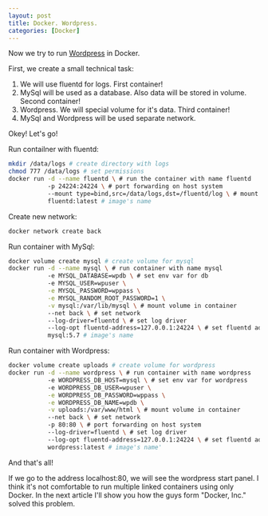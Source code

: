 ```yaml
---
layout: post
title: Docker. Wordpress.
categories: [Docker]
---
```

Now we try to run [Wordpress](https://en.wikipedia.org/wiki/WordPress) in Docker.

First, we create a small technical task:
1. We will use fluentd for logs. First container!
2. MySql will be used as a database. Also data will be stored in volume. Second container!
3. Wordpress. We will special volume for it's data. Third container!
4. MySql and Wordpress will be used separate network.

Okey! Let's go!

Run contailner with fluentd:
```bash
mkdir /data/logs # create directory with logs
chmod 777 /data/logs # set permissions
docker run -d --name fluentd \ # run the container with name fluentd
           -p 24224:24224 \ # port forwarding on host system
           --mount type=bind,src=/data/logs,dst=/fluentd/log \ # mount directory in container
           fluentd:latest # image's name
```

Create new network:
```bash
docker network create back
```

Run container with MySql:
```bash
docker volume create mysql # create volume for mysql
docker run -d --name mysql \ # run container with name mysql
           -e MYSQL_DATABASE=wpdb \ # set env var for db
           -e MYSQL_USER=wpuser \
           -e MYSQL_PASSWORD=wppass \
           -e MYSQL_RANDOM_ROOT_PASSWORD=1 \
           -v mysql:/var/lib/mysql \ # mount volume in container
           --net back \ # set network
           --log-driver=fluentd \ # set log driver
           --log-opt fluentd-address=127.0.0.1:24224 \ # set fluentd address
           mysql:5.7 # image's name
```

Run container with Wordpress:
```bash
docker volume create uploads # create volume for wordpress
docker run -d --name wordpress \ # run container with name wordpress
           -e WORDPRESS_DB_HOST=mysql \ # set env var for wordpress
           -e WORDPRESS_DB_USER=wpuser \
           -e WORDPRESS_DB_PASSWORD=wppass \
           -e WORDPRESS_DB_NAME=wpdb \
           -v uploads:/var/www/html \ # mount volume in container
           --net back \ # set network
           -p 80:80 \ # port forwarding on host system
           --log-driver=fluentd \ # set log driver
           --log-opt fluentd-address=127.0.0.1:24224 \ # set fluentd address
           wordpress:latest # image's name'
```

And that's all! 

If we go to the address localhost:80, we will see the wordpress start panel.
I think it's not comfortable to run multiple linked containers using only Docker.
In the next article I'll show you how the guys form "Docker, Inc." solved this problem.